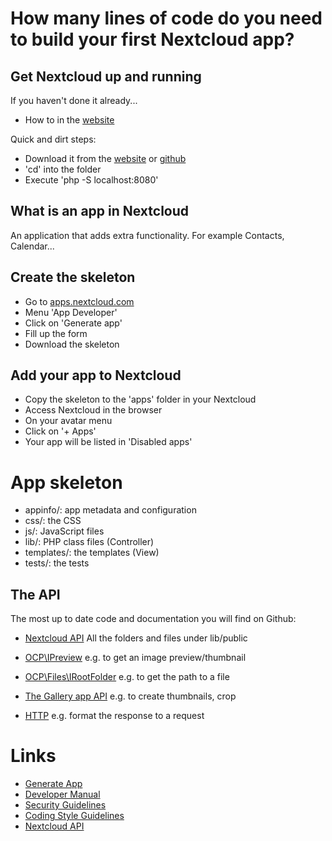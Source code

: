 # How many lines of code do you need to build your first Nextcloud app?

## Get Nextcloud up and running
If you haven't done it already...

- How to in the [website](https://docs.nextcloud.com/server/12/developer_manual/general/devenv.html)

Quick and dirt steps:
- Download it from the [website](https://nextcloud.com/install/#instructions-server) or [github](https://docs.nextcloud.com/server/12/developer_manual/app/tutorial.html)
- 'cd' into the folder
- Execute 'php -S localhost:8080'

## What is an app in Nextcloud

An application that adds extra functionality. For example Contacts, Calendar...

## Create the skeleton

- Go to [apps.nextcloud.com](https://apps.nextcloud.com)
- Menu 'App Developer'
- Click on 'Generate app'
- Fill up the form
- Download the skeleton

## Add your app to Nextcloud

- Copy the skeleton to the 'apps' folder in your Nextcloud
- Access Nextcloud in the browser
- On your avatar menu
- Click on '+ Apps'
- Your app will be listed in 'Disabled apps'

# App skeleton
- appinfo/: app metadata and configuration
- css/: the CSS
- js/: JavaScript files
- lib/: PHP class files (Controller)
- templates/: the templates (View)
- tests/: the tests

## The API

The most up to date code and documentation you will find on Github:

- [Nextcloud API](https://github.com/nextcloud/server/tree/master/lib/public)
All the folders and files under lib/public

- [OCP\IPreview](https://github.com/nextcloud/server/blob/master/lib/public/IPreview.php)
e.g. to get an image preview/thumbnail

- [OCP\Files\IRootFolder](https://github.com/nextcloud/server/blob/master/lib/public/Files/IRootFolder.php)
e.g. to get the path to a file

- [The Gallery app API](https://github.com/nextcloud/gallery/wiki/RESTful-API)
e.g. to create thumbnails, crop

- [HTTP](https://github.com/nextcloud/server/tree/master/lib/public/AppFramework/Http)
e.g. format the response to a request


# Links
- [Generate App](https://apps.nextcloud.com/developer/apps/generate)
- [Developer Manual](https://docs.nextcloud.com/server/12/developer_manual/index.html)
- [Security Guidelines](https://docs.nextcloud.com/server/12/developer_manual/general/security.html)
- [Coding Style Guidelines](https://docs.nextcloud.com/server/12/developer_manual/general/codingguidelines.html)
- [Nextcloud API](https://doc.owncloud.org/api/namespaces/OCP.html)

